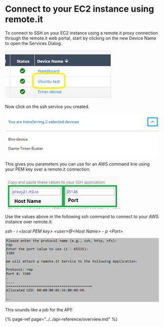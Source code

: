# Connect to your EC2 instance using remote.it

To connect to SSH on your EC2 instance using a remote.it proxy connection through the remote.it web portal, start by clicking on the new Device Name to open the Services Dialog.

![](../../.gitbook/assets/image%20%2821%29.png)

Now click on the ssh service you created.

![](../../.gitbook/assets/image%20%28317%29.png)

This gives you parameters you can use for an AWS command line using your PEM key over a remote.it connection.

![](../../.gitbook/assets/image%20%28223%29.png)

Use the values above in the following ssh command to connect to your AWS instance over remote.it:

_ssh - i &lt;local PEM key&gt; &lt;user&gt;@&lt;Host Name&gt; - p &lt;Port&gt;_

![](../../.gitbook/assets/image%20%28437%29.png)

This sounds like a job for the API!

{% page-ref page="../../api-reference/overview.md" %}

